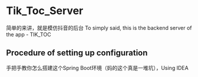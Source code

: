 # Tik_Toc_Server
简单的来讲，就是模仿抖音的后台
To simply said, this is the backend server of the app - TIK_TOC

## Procedure of setting up configuration 
手把手教你怎么搭建这个Spring Boot环境（妈的这个真是一堆坑），Using IDEA
